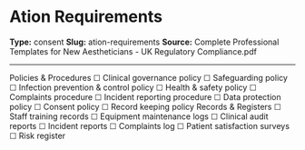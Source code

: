 # Ation Requirements

**Type:** consent
**Slug:** ation-requirements
**Source:** Complete Professional Templates for New Aestheticians - UK Regulatory Compliance.pdf

---

Policies & Procedures ☐ Clinical governance policy ☐ Safeguarding policy ☐ Infection prevention &
control policy ☐ Health & safety policy ☐ Complaints procedure ☐ Incident reporting procedure ☐ Data
protection policy ☐ Consent policy ☐ Record keeping policy
Records & Registers ☐ Staff training records ☐ Equipment maintenance logs ☐ Clinical audit reports ☐
Incident reports ☐ Complaints log ☐ Patient satisfaction surveys ☐ Risk register